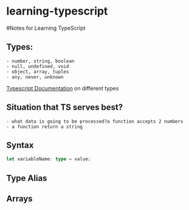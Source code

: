# learning-typescript

#Notes for Learning TypeScript

## Types:

    - number, string, boolean
    - null, undefined, void
    - object, array, tuples
    - any, never, unknown

[Typescript Documentation](typescriptlang.org/docs/) on different types

## Situation that TS serves best?

    - what data is going to be processed?a function accepts 2 numbers
    - a function return a string

## Syntax

```typescript
let variableName: type = value;
```

## Type Alias

## Arrays
